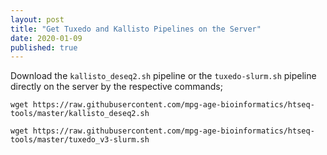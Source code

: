 ```yaml
---
layout: post
title: "Get Tuxedo and Kallisto Pipelines on the Server"
date: 2020-01-09
published: true
---
```


Download the `kallisto_deseq2.sh` pipeline or the `tuxedo-slurm.sh` pipeline directly on the server by the respective commands;


`wget https://raw.githubusercontent.com/mpg-age-bioinformatics/htseq-tools/master/kallisto_deseq2.sh`



`wget https://raw.githubusercontent.com/mpg-age-bioinformatics/htseq-tools/master/tuxedo_v3-slurm.sh`


